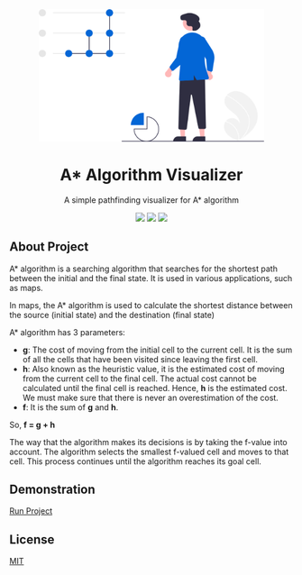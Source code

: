 <div align="center">
<img src="assets/logo.svg" width="400" />
<br />
<h1>A* Algorithm Visualizer</h1>
<p align="center">
A simple pathfinding visualizer for A* algorithm
</p>
<a href="https://github.com/iamrajiv/A-Star-Algorithm-Visualizer/network/members"><img src="https://img.shields.io/github/forks/iamrajiv/A-Star-Algorithm-Visualizer?color=0366d6&style=for-the-badge"/></a>
<a href="https://github.com/iamrajiv/A-Star-Algorithm-Visualizer/stargazers"><img src="https://img.shields.io/github/stars/iamrajiv/A-Star-Algorithm-Visualizer?color=0366d6&style=for-the-badge"/></a>
<a href="https://github.com/iamrajiv/A-Star-Algorithm-Visualizer/blob/master/LICENSE"><img src="https://img.shields.io/github/license/iamrajiv/A-Star-Algorithm-Visualizer?color=0366d6&style=for-the-badge"/></a>
</div>

## About Project

A\* algorithm is a searching algorithm that searches for the shortest path between the initial and the final state. It is used in various applications, such as maps.

In maps, the A\* algorithm is used to calculate the shortest distance between the source (initial state) and the destination (final state)

A\* algorithm has 3 parameters:

- **g**: The cost of moving from the initial cell to the current cell. It is the sum of all the cells that have been visited since leaving the first cell.
- **h**: Also known as the heuristic value, it is the estimated cost of moving from the current cell to the final cell. The actual cost cannot be calculated until the final cell is reached. Hence, **h** is the estimated cost. We must make sure that there is never an overestimation of the cost.
- **f**: It is the sum of **g** and **h**.

So, **f = g + h**

The way that the algorithm makes its decisions is by taking the f-value into account. The algorithm selects the smallest f-valued cell and moves to that cell. This process continues until the algorithm reaches its goal cell.

## Demonstration

<a href="https://iamrajiv.github.io/A-Star-Algorithm-Visualizer/A-Star-Algorithm-Visualizer/index.html">Run Project</a>

## License

[MIT](https://github.com/iamrajiv/A-Star-Algorithm-Visualizer/blob/master/LICENSE)
